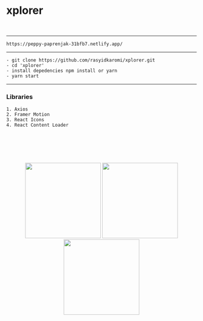 # xplorer

<div>
  <br>
</div>

------------------------------------------------------------

```
https://peppy-paprenjak-31bfb7.netlify.app/
```


------------------------------------------------------------

```
- git clone https://github.com/rasyidkaromi/xplorer.git
- cd 'xplorer'
- install depedencies npm install or yarn
- yarn start 
```

------------------------------------------------------------


### Libraries
```
1. Axios
2. Framer Motion
3. React Icons
4. React Content Loader
```

  <div>
  <br>
 </div>

<br><br>
  <div align="center" >
<img  src="https://i.ibb.co/XkGshQ0/peppy-paprenjak-31bfb7-netlify-app-1.png"  width="200px"  />
<img  src="https://i.ibb.co/c8MmnWm/peppy-paprenjak-31bfb7-netlify-app.png"  width="200px"  />
<img  src="https://i.ibb.co/dbnHX44/peppy-paprenjak-31bfb7-netlify-app-2.png"  width="200px"  />

</div>